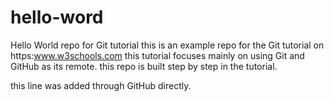 # hello-word
Hello World repo for Git tutorial
this is an example repo for the Git tutorial on https:www.w3schools.com
this tutorial focuses mainly on using Git and GitHub as its remote.
this repo is built step by step in the tutorial.

this line was added through GitHub directly.
